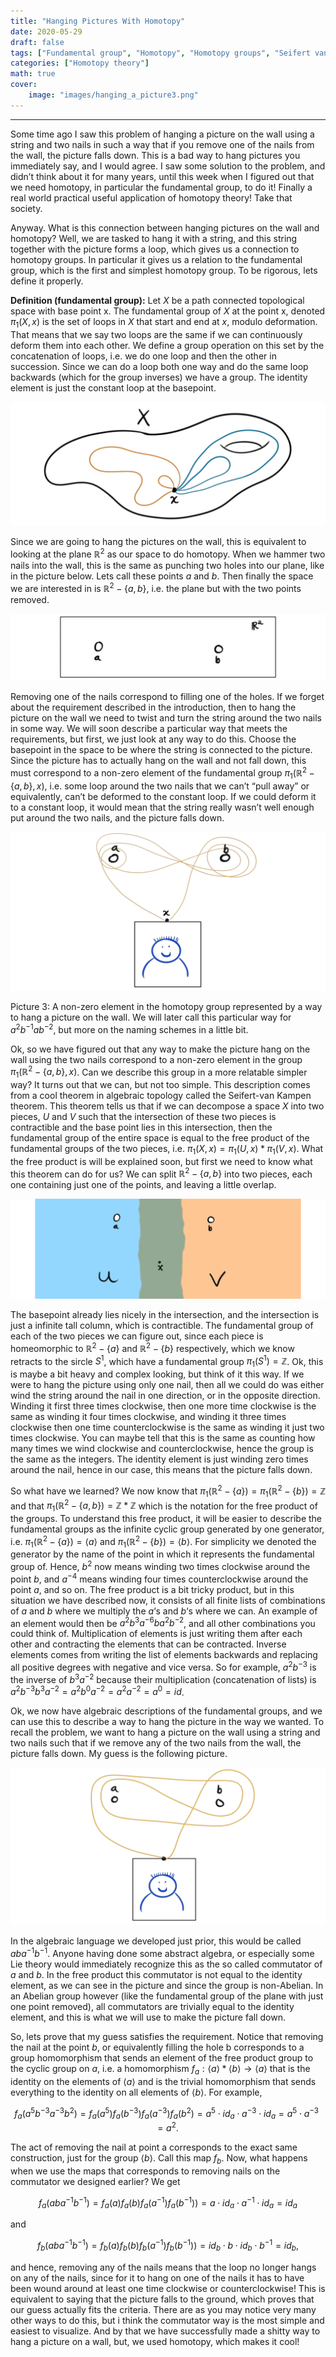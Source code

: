 ```yaml
---
title: "Hanging Pictures With Homotopy"
date: 2020-05-29
draft: false
tags: ["Fundamental group", "Homotopy", "Homotopy groups", "Seifert van Kampen"]
categories: ["Homotopy theory"]
math: true
cover:
    image: "images/hanging_a_picture3.png"
---
```

---


Some time ago I saw this problem of hanging a picture on the wall using a string and two nails in such a way that if you remove one of the nails from the wall, the picture falls down. This is a bad way to hang pictures you immediately say, and I would agree. I saw some solution to the problem, and didn’t think about it for many years, until this week when I figured out that we need homotopy, in particular the fundamental group, to do it! Finally a real world practical useful application of homotopy theory! Take that society.

Anyway. What is this connection between hanging pictures on the wall and homotopy? Well, we are tasked to hang it with a string, and this string together with the picture forms a loop, which gives us a connection to homotopy groups. In particular it gives us a relation to the fundamental group, which is the first and simplest homotopy group. To be rigorous, lets define it properly.

**Definition (fundamental group):** Let $X$ be a path connected topological space with base point x. The fundamental group of $X$ at the point x, denoted $\pi_1(X,x)$ is the set of loops in $X$ that start and end at $x$, modulo deformation. That means that we say two loops are the same if we can continuously deform them into each other. We define a group operation on this set by the concatenation of loops, i.e. we do one loop and then the other in succession. Since we can do a loop both one way and do the same loop backwards (which for the group inverses) we have a group. The identity element is just the constant loop at the basepoint.

![Error loading image](images/fundamental_group.png)

Since we are going to hang the pictures on the wall, this is equivalent to looking at the plane $\mathbb{R}^2$ as our space to do homotopy. When we hammer two nails into the wall, this is the same as punching two holes into our plane, like in the picture below. Lets call these points $a$ and $b$. Then finally the space we are interested in is $\mathbb{R}^2-\{a,b\}$, i.e. the plane but with the two points removed.

![Error loading image](images/plane_minus_two_points.png)

Removing one of the nails correspond to filling one of the holes. If we forget about the requirement described in the introduction, then to hang the picture on the wall we need to twist and turn the string around the two nails in some way. We will soon describe a particular way that meets the requirements, but first, we just look at any way to do this. Choose the basepoint in the space to be where the string is connected to the picture. Since the picture has to actually hang on the wall and not fall down, this must correspond to a non-zero element of the fundamental group $\pi_1(\mathbb{R}^2-\{a,b\}, x)$, i.e. some loop around the two nails that we can’t “pull away” or equivalently, can’t be deformed to the constant loop. If we could deform it to a constant loop, it would mean that the string really wasn’t well enough put around the two nails, and the picture falls down.

![Error loading image](images/hanging_a_picture.png)

Picture 3: A non-zero element in the homotopy group represented by a way to hang a picture on the wall. We will later call this particular way for $a^2b^{-1}ab^{-2}$, but more on the naming schemes in a little bit.

Ok, so we have figured out that any way to make the picture hang on the wall using the two nails correspond to a non-zero element in the group $\pi_1(\mathbb{R}^2-\{a,b\}, x)$. Can we describe this group in a more relatable simpler way? It turns out that we can, but not too simple. This description comes from a cool theorem in algebraic topology called the Seifert-van Kampen theorem. This theorem tells us that if we can decompose a space $X$ into two pieces, $U$ and $V$ such that the intersection of these two pieces is contractible and the base point lies in this intersection, then the fundamental group of the entire space is equal to the free product of the fundamental groups of the two pieces, i.e. $\pi_1(X,x) = \pi_1(U,x)\ast \pi_1(V,x)$. What the free product is will be explained soon, but first we need to know what this theorem can do for us? We can split $\mathbb{R}^2-\{a,b\}$ into two pieces, each one containing just one of the points, and leaving a little overlap.

![Error loading image](images/Siefert-van_Kampen.png#invert)


The basepoint already lies nicely in the intersection, and the intersection is just a infinite tall column, which is contractible. The fundamental group of each of the two pieces we can figure out, since each piece is homeomorphic to $\mathbb{R}^2-\{a\}$ and $\mathbb{R}^2-\{b\}$ respectively, which we know retracts to the sircle $S^1$, which have a fundamental group $\pi_1(S^1)=\mathbb{Z}$. Ok, this is maybe a bit heavy and complex looking, but think of it this way. If we were to hang the picture using only one nail, then all we could do was either wind the string around the nail in one direction, or in the opposite direction. Winding it first three times clockwise, then one more time clockwise is the same as winding it four times clockwise, and winding it three times clockwise then one time counterclockwise is the same as winding it just two times clockwise. You can maybe tell that this is the same as counting how many times we wind clockwise and counterclockwise, hence the group is the same as the integers. The identity element is just winding zero times around the nail, hence in our case, this means that the picture falls down.

So what have we learned? We now know that $\pi_1(\mathbb{R}^2-\{a\}) = \pi_1(\mathbb{R}^2-\{b\}) = \mathbb{Z}$ and that $\pi_1(\mathbb{R}^2-\{a, b\}) = \mathbb{Z}\ast \mathbb{Z}$ which is the notation for the free product of the groups. To understand this free product, it will be easier to describe the fundamental groups as the infinite cyclic group generated by one generator, i.e. $\pi_1(\mathbb{R}^2-\{a\}) = \langle a \rangle$ and $\pi_1(\mathbb{R}^2-\{b\}) = \langle b \rangle$. For simplicity we denoted the generator by the name of the point in which it represents the fundamental group of. Hence, $b^2$ now means winding two times clockwise around the point $b$, and $a^{-4}$ means winding four times counterclockwise around the point $a$, and so on. The free product is a bit tricky product, but in this situation we have described now, it consists of all finite lists of combinations of $a$ and $b$ where we multiply the $a$‘s and $b$‘s where we can. An example of an element would then be $a^2b^3a^{-6}ba^2b^{-2}$, and all other combinations you could think of. Multiplication of elements is just writing them after each other and contracting the elements that can be contracted. Inverse elements comes from writing the list of elements backwards and replacing all positive degrees with negative and vice versa. So for example, $a^2b^{-3}$ is the inverse of $b^3a^{-2}$ because their multiplication (concatenation of lists) is $a^2b^{-3}b^3a^{-2} = a^2b^0a^{-2} = a^2a^{-2} = a^0 = id$.

Ok, we now have algebraic descriptions of the fundamental groups, and we can use this to describe a way to hang the picture in the way we wanted. To recall the problem, we want to hang a picture on the wall using a string and two nails such that if we remove any of the two nails from the wall, the picture falls down. My guess is the following picture.

![Error loading image](images/hanging_a_picture3.png)

In the algebraic language we developed just prior, this would be called $aba^{-1}b^{-1}$. Anyone having done some abstract algebra, or especially some Lie theory would immediately recognize this as the so called commutator of $a$ and $b$. In the free product this commutator is not equal to the identity element, as we can see in the picture and since the group is non-Abelian. In an Abelian group however (like the fundamental group of the plane with just one point removed), all commutators are trivially equal to the identity element, and this is what we will use to make the picture fall down.

So, lets prove that my guess satisfies the requirement. Notice that removing the nail at the point $b$, or equivalently filling the hole b corresponds to a group homomorphism that sends an element of the free product group to the cyclic group on $a$, i.e. a homomorphism $f_a: \langle a\rangle \ast \langle b\rangle \rightarrow \langle a\rangle$ that is the identity on the elements of $\langle a\rangle$ and is the trivial homomorphism that sends everything to the identity on all elements of $\langle b\rangle$. For example,

$$f_a(a^5b^{-3}a^{-3}b^2) = f_a(a^5)f_a(b^{-3})f_a(a^{-3})f_a(b^2)=a^5 \cdot id_a \cdot a^{-3}\cdot id_a = a^5\cdot a^{-3} = a^2.$$

The act of removing the nail at point a corresponds to the exact same construction, just for the group $\langle b\rangle$. Call this map $f_b$. Now, what happens when we use the maps that corresponds to removing nails on the commutator we designed earlier? We get

$$f_a(aba^{-1}b^{-1})=f_a(a)f_a(b)f_a(a^{-1})f_a(b^{-1})) = a\cdot id_a \cdot a^{-1} \cdot id_a = id_a$$

and

$$f_b(aba^{-1}b^{-1})=f_b(a)f_b(b)f_b(a^{-1})f_b(b^{-1})) = id_b\cdot b \cdot id_b \cdot b^{-1} = id_b,$$

and hence, removing any of the nails means that the loop no longer hangs on any of the nails, since for it to hang on one of the nails it has to have been wound around at least one time clockwise or counterclockwise! This is equivalent to saying that the picture falls to the ground, which proves that our guess actually fits the criteria. There are as you may notice very many other ways to do this, but i think the commutator way is the most simple and easiest to visualize. And by that we have successfully made a shitty way to hang a picture on a wall, but, we used homotopy, which makes it cool!
